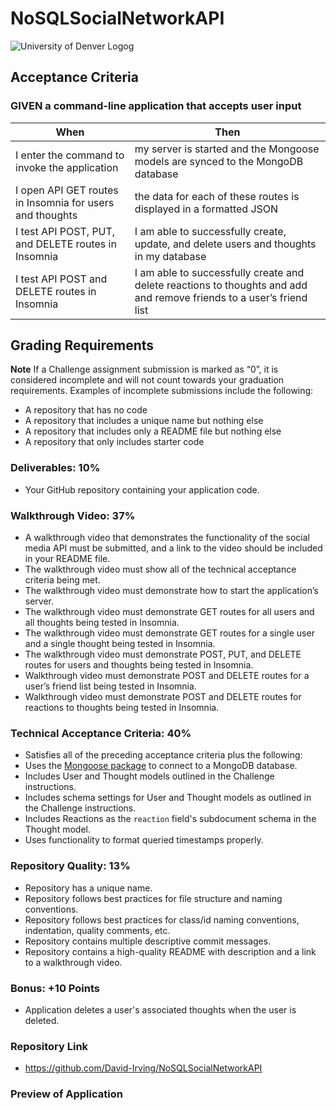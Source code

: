 # NoSQLSocialNetworkAPI
![University of Denver Logog](https://d92mrp7hetgfk.cloudfront.net/images/sites/misc/denver-switchup-thumbnail-a/original.png?1560210160)
## Acceptance Criteria
### GIVEN a command-line application that accepts user input
 |When       | Then
 | --------- |--------
 | I enter the command to invoke the application | my server is started and the Mongoose models are synced to the MongoDB database
 | I open API GET routes in Insomnia for users and thoughts | the data for each of these routes is displayed in a formatted JSON
 | I test API POST, PUT, and DELETE routes in Insomnia | I am able to successfully create, update, and delete users and thoughts in my database
 | I test API POST and DELETE routes in Insomnia | I am able to successfully create and delete reactions to thoughts and add and remove friends to a user’s friend list

 ## Grading Requirements

**Note** If a Challenge assignment submission is marked as “0”, it is considered incomplete and will not count towards your graduation requirements. Examples of incomplete submissions include the following:
 * A repository that has no code
 * A repository that includes a unique name but nothing else
 * A repository that includes only a README file but nothing else
 * A repository that only includes starter code

### Deliverables: 10%
 * Your GitHub repository containing your application code.
### Walkthrough Video: 37%

 * A walkthrough video that demonstrates the functionality of the social media API must be submitted, and a link to the video should be included in your README file.
  * The walkthrough video must show all of the technical acceptance criteria being met.
  * The walkthrough video must demonstrate how to start the application’s server.
  * The walkthrough video must demonstrate GET routes for all users and all thoughts being tested in Insomnia.
  * The walkthrough video must demonstrate GET routes for a single user and a single thought being tested in Insomnia.
  * The walkthrough video must demonstrate POST, PUT, and DELETE routes for users and thoughts being tested in Insomnia.
  * Walkthrough video must demonstrate POST and DELETE routes for a user’s friend list being tested in Insomnia.
  * Walkthrough video must demonstrate POST and DELETE routes for reactions to thoughts being tested in Insomnia.
### Technical Acceptance Criteria: 40%
 * Satisfies all of the preceding acceptance criteria plus the following:
  * Uses the [Mongoose package](https://www.npmjs.com/package/mongoose) to connect to a MongoDB database.
  * Includes User and Thought models outlined in the Challenge instructions.
  * Includes schema settings for User and Thought models as outlined in the Challenge instructions.
  * Includes Reactions as the `reaction` field's subdocument schema in the Thought model.
  * Uses functionality to format queried timestamps properly.

### Repository Quality: 13%
 * Repository has a unique name.
 * Repository follows best practices for file structure and naming conventions.
 * Repository follows best practices for class/id naming conventions, indentation, quality comments, etc.
 * Repository contains multiple descriptive commit messages.
 * Repository contains a high-quality README with description and a link to a walkthrough video.

### Bonus: +10 Points
 * Application deletes a user's associated thoughts when the user is deleted.

### Repository Link
 * https://github.com/David-Irving/NoSQLSocialNetworkAPI

### Preview of Application

